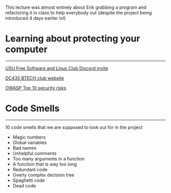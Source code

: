 This lecture was almost entirely about Erik grabbing a program and refactoring it in class to help everybody out (despite the project being introduced 4 days earlier lol)

# Learning about protecting your computer
---
[USU Free Software and Linux Club Discord invite](https://discord.com/invite/PvgG6N2hsU)

[DC435 BTECH club website](https://dc435.org)

[OWASP Top 10 security risks](https://owasp.org/www-project-top-ten/)

# Code Smells
---
10 code smells that we are supposed to look out for in the project
- Magic numbers
- Global variables
- Bad names
- Unhelpful comments
- Too many arguments in a function
- A function that is way too long
- Redundant code
- Overly complex decision tree
- Spaghetti code
- Dead code